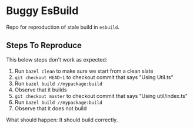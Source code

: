 # Buggy EsBuild

Repo for reproduction of stale build in `esbuild`.

## Steps To Reproduce
This below steps don't work as expected:
1. Run `bazel clean` to make sure we start from a clean slate
2. `git checkout HEAD~1` to checkout commit that says "Using Util.ts"
3. Run `bazel build //mypackage:build`
4. Observe that it builds
5. `git checkout master` to checkout commit that says "Using util/index.ts"
6. Run `bazel build //mypackage:build`
7. Observe that it does not build

What should happen: It should build correctly.

